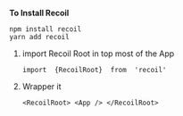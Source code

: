 **To Install Recoil**

    npm install recoil
    yarn add recoil 

 1. import Recoil Root in top most of the App

    ```import  {RecoilRoot}  from  'recoil'```

 2. Wrapper it

    ```<RecoilRoot> <App /> </RecoilRoot>```

